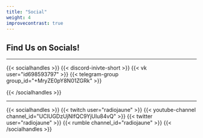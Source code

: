 ```yaml
---
title: "Social"
weight: 4
improvecontrast: true
---
```


## Find Us on Socials!


<!--

{{< big-button-awe dashidashi="0" text="Visit Download Page" href="https://github.com/radio-jaune/" color="#f7ff0b" >}}

{{< big-button-awe dashidashi="1" text="Visit Download Page" href="https://github.com/radio-jaune/" color="#ff0bd9" >}}

{{< big-button-awe dashidashi="2" text="Visit Download Page" href="https://github.com/radio-jaune/" color="#07aa0b" >}}

{{< big-button-awe dashidashi="3" text="Visit Download Page" href="https://github.com/radio-jaune/" color="#ff330b" >}}

|                                              |                                              |
|----------------------------------------------|----------------------------------------------|
|||
|||
|{{< big-button-awe dashidashi="2" text="Visit Download Page" href="https://github.com/radio-jaune/" color="#07aa0b" >}}|{{< big-button-awe dashidashi="-2" text="Visit Download Page" href="https://github.com/radio-jaune/" color="#07aa0b" >}}|

-->


---

{{< socialhandles >}}
    {{< discord-inivte-short >}}
    {{< vk user="id698593797" >}}
    <!-- {{< telegram user="radiojaune" >}} -->
    {{< telegram-group group_id="+MryZE0pY8N01ZGRk" >}}

{{< /socialhandles >}}


---

{{< socialhandles >}}
    {{< twitch user="radiojaune" >}}
    <!-- {{< facebook user="radiojaune" >}} -->
    {{< youtube-channel channel_id="UCIUGDzUjNIfQC9YjUIu84vQ" >}}
    {{< twitter user="radiojaune" >}}
    {{< rumble channel_id="radiojaune" >}}
{{< /socialhandles >}}

<!--
---

{{< socialhandles >}}
    {{< instagram user="radiojaune" >}}
    {{< pinterest user="radiojaune" >}}
    {{< tiktok user="radiojaune" >}}
{{< /socialhandles >}}

---

{{< socialhandles >}}
    {{< discord-inivte-short >}}
    {{< vk user="radiojaune" >}}
    {{< twitter user="radiojaune" >}}
{{< /socialhandles >}}

---
-->
